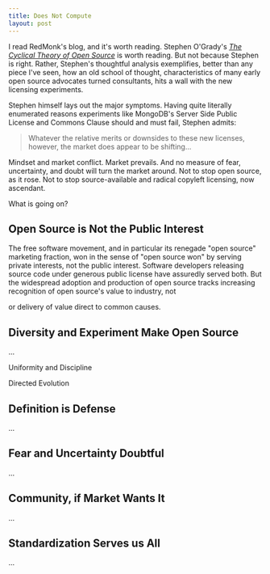 ```yaml
---
title: Does Not Compute
layout: post
---
```


I read RedMonk's blog, and it's worth reading.  Stephen O'Grady's [_The Cyclical Theory of Open Source_](https://redmonk.com/sogrady/2018/12/21/cycles-oss/) is worth reading.  But not because Stephen is right.  Rather, Stephen's thoughtful analysis exemplifies, better than any piece I've seen, how an old school of thought, characteristics of many early open source advocates turned consultants, hits a wall with the new licensing experiments.

Stephen himself lays out the major symptoms.  Having quite literally enumerated reasons experiments like MongoDB's Server Side Public License and Commons Clause should and must fail, Stephen admits:

> Whatever the relative merits or downsides to these new licenses, however, the market does appear to be shifting...

Mindset and market conflict.  Market prevails.  And no measure of fear, uncertainty, and doubt will turn the market around.  Not to stop open source, as it rose.  Not to stop source-available and radical copyleft licensing, now ascendant.

What is going on?

## Open Source is Not the Public Interest

The free software movement, and in particular its renegade "open source" marketing fraction, won in the sense of "open source won" by serving private interests, not the public interest.  Software developers releasing source code under generous public license have assuredly served both.  But the widespread adoption and production of open source tracks increasing recognition of open source's value to industry, not

or delivery of value direct to common causes.

## Diversity and Experiment Make Open Source

...

Uniformity and Discipline

Directed Evolution

## Definition is Defense

...

## Fear and Uncertainty Doubtful

...

## Community, if Market Wants It

...

## Standardization Serves us All

...
